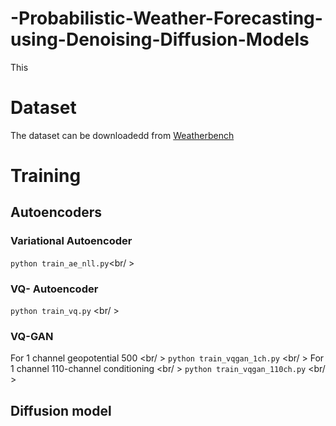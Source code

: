 # -Probabilistic-Weather-Forecasting-using-Denoising-Diffusion-Models

This 

# Dataset

The dataset can be downloadedd from [Weatherbench](https://dataserv.ub.tum.de/index.php/s/m1524895?path=%2F5.625deg)

# Training 

## Autoencoders

### Variational Autoencoder 
`python train_ae_nll.py`<br/ >


### VQ- Autoencoder 
`python train_vq.py` <br/ >

### VQ-GAN  
For 1 channel geopotential 500 <br/ >
`python train_vqgan_1ch.py` <br/ >
For 1 channel 110-channel conditioning <br/ >
`python train_vqgan_110ch.py` <br/ >


## Diffusion model
